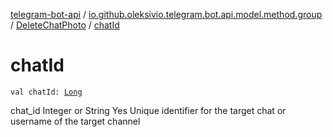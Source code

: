 [telegram-bot-api](../../index.md) / [io.github.oleksivio.telegram.bot.api.model.method.group](../index.md) / [DeleteChatPhoto](index.md) / [chatId](./chat-id.md)

# chatId

`val chatId: `[`Long`](https://kotlinlang.org/api/latest/jvm/stdlib/kotlin/-long/index.html)

chat_id Integer or String Yes Unique identifier for the target chat or username of the target channel

